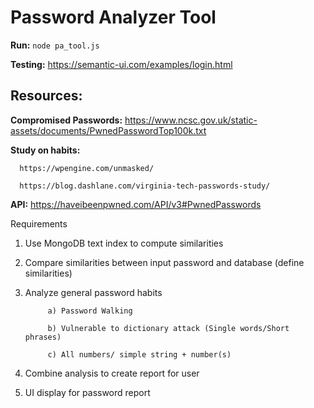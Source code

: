 # Password Analyzer Tool

**Run:** `node pa_tool.js`

**Testing:** https://semantic-ui.com/examples/login.html

## Resources:
**Compromised Passwords:** https://www.ncsc.gov.uk/static-assets/documents/PwnedPasswordTop100k.txt

**Study on habits:** 

      https://wpengine.com/unmasked/
      
      https://blog.dashlane.com/virginia-tech-passwords-study/

**API:** https://haveibeenpwned.com/API/v3#PwnedPasswords


Requirements
1) Use MongoDB text index to compute similarities
2) Compare similarities between input password and database (define similarities)
3) Analyze general password habits

            a) Password Walking

            b) Vulnerable to dictionary attack (Single words/Short phrases)

            c) All numbers/ simple string + number(s)
      
4) Combine analysis to create report for user
5) UI display for password report
